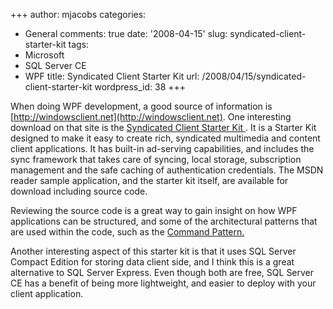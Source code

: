 +++
author: mjacobs
categories:
- General
comments: true
date: '2008-04-15'
slug: syndicated-client-starter-kit
tags:
- Microsoft
- SQL Server CE
- WPF
title: Syndicated Client Starter Kit
url: /2008/04/15/syndicated-client-starter-kit
wordpress_id: 38
+++


When doing WPF development, a good source of information is [http://windowsclient.net](http://windowsclient.net). One interesting download on that site is the [Syndicated Client Starter Kit ](http://windowsclient.net/wpf/starter-kits/sce.aspx). It is a Starter Kit designed to make it easy to create rich, syndicated multimedia and content client applications. It has built-in ad-serving capabilities, and includes the sync framework that takes care of syncing, local storage, subscription management and the safe caching of authentication credentials. The MSDN reader sample application, and the starter kit itself, are available for download including source code.

Reviewing the source code is a great way to gain insight on how WPF applications can be structured, and some of the architectural patterns that are used within the code, such as the [Command Pattern. ](http://www.microsoft.com/belux/msdn/nl/community/columns/jdruyts/wpf_commandpattern.mspx)

Another interesting aspect of this starter kit is that it uses SQL Server Compact Edition for storing data client side, and I think this is a great alternative to SQL Server Express. Even though both are free, SQL Server CE has a benefit of being more lightweight, and easier to deploy with your client application.
